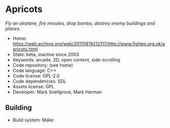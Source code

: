 # Apricots

_Fly an airplane, fire missiles, drop bombs, destroy enemy buildings and planes._

- Home: https://web.archive.org/web/20110819212117/http://www.fishies.org.uk/apricots.html
- State: beta, inactive since 2003
- Keywords: arcade, 2D, open content, side-scrolling
- Code repository: (see home)
- Code language: C++
- Code license: GPL-2.0
- Code dependencies: SDL
- Assets license: GPL
- Developer: Mark Snellgrove, Mark Harman

## Building

- Build system: Make